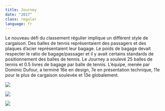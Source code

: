 ```yaml
---
title: Journey
date: "2017"
class: regular
language: fr
---
```

Le nouveau défi du classement régulier implique un différent style de cargaison. Des balles de tennis représentaient des passagers et des plaques d’acier représentaient leur bagage. Le poids de bagage devait respecter le ratio de bagage/passager et il y avait certains standards de positionnement des balles de tennis. Le Journey a soulevé 25 balles de tennis et 0.5 livres de bagage par balle de tennis. L’équipe, menée par Dominic Dufour, a terminé 16e en design, 7e en présentation technique, 11e pour le plus de cargaison soulevée et 13e globalement. 

![](https://res.cloudinary.com/decninixz/image/upload/v1595354333/Photo_from_Dominc_2_uiuflv.jpg)

![](https://res.cloudinary.com/decninixz/image/upload/v1595354333/Photo_from_Dominc_3_wj1qcp.jpg)

![](https://res.cloudinary.com/decninixz/image/upload/v1595354333/Photo_from_Dominc_4_wrkivx.jpg)
